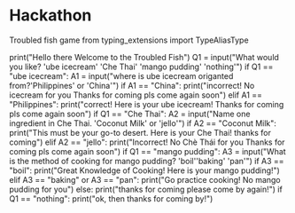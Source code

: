 # Hackathon
Troubled fish game
from typing_extensions import TypeAliasType

print("Hello there Welcome to the Troubled Fish")
Q1 = input("What would you like? 'ube icecream' 'Che Thai' 'mango pudding' 'nothing'")
if Q1 == "ube icecream":
    A1 = input("where is ube icecream origanted from?'Philippines' or 'China'")
    if A1 == "China":
      print("incorrect! No icecream for you Thanks for coming pls come again soon")
    elif A1 == "Philippines":
      print("correct! Here is your ube icecream! Thanks for coming pls come again soon")
if Q1 == "Che Thai":
  A2 = input("Name one ingredient in Che Thai. 'Coconut Milk' or 'jello'")
  if A2 == "Coconut Milk":
    print("This must be your go-to desert. Here is your Che Thai! thanks for coming")
  elif A2 == "jello":
    print("Incorrect! No Chè Thái for you Thanks for coming pls come again soon")
if Q1 == "mango pudding":
  A3 = input("What is the method of cooking for mango pudding? 'boil''baking' 'pan'")
  if A3 == "boil":
    print("Great Knowledge of Cooking! Here is your mango pudding!")
  elif A3 == "baking" or A3 == "pan":
    print("Go practice cooking! No mango pudding for you")
  else:
    print("thanks for coming please come by again!") 
if Q1 == "nothing":
  print("ok, then thanks for coming by!")
